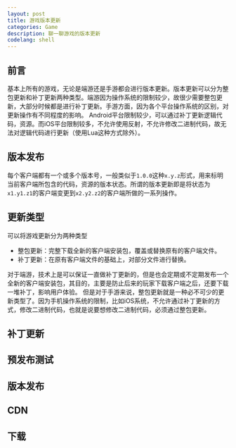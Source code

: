 ```yaml
---
layout: post
title: 游戏版本更新
categories: Game
description: 聊一聊游戏的版本更新
codelang: shell
---
```


## 前言

基本上所有的游戏，无论是端游还是手游都会进行版本更新。版本更新可以分为整包更新和补丁更新两种类型。端游因为操作系统的限制较少，故很少需要整包更新，大部分时候都是进行补丁更新。手游方面，因为各个平台操作系统的区别，对更新操作有不同程度的影响。
Android平台限制较少，可以通过补丁更新逻辑代码，资源。而iOS平台限制较多，不允许使用反射，不允许修改二进制代码，故无法对逻辑代码进行更新（使用Lua这种方式除外）。

## 版本发布

每个客户端都有一个或多个版本号，一般类似于`1.0.0`这种`x.y.z`形式，用来标明当前客户端所包含的代码，资源的版本状态。所谓的版本更新即是将状态为`x1.y1.z1`的客户端变更到`x2.y2.z2`的客户端所做的一系列操作。

## 更新类型

可以将游戏更新分为两种类型

*	整包更新：完整下载全新的客户端安装包，覆盖或替换原有的客户端文件。
*	补丁更新：在原有客户端文件的基础上，对部分文件进行替换。

对于端游，技术上是可以保证一直做补丁更新的，但是也会定期或不定期发布一个全新的客户端安装包，其目的，主要是防止后来的玩家下载客户端之后，还要下载一堆补丁，影响用户体验。
但是对于手游来说，整包更新就是一种必不可少的更新类型了。因为手机操作系统的限制，比如iOS系统，不允许通过补丁更新的方式，修改二进制代码，也就是说要想修改二进制代码，必须通过整包更新。

## 补丁更新


## 预发布测试


## 版本发布


## CDN


## 下载